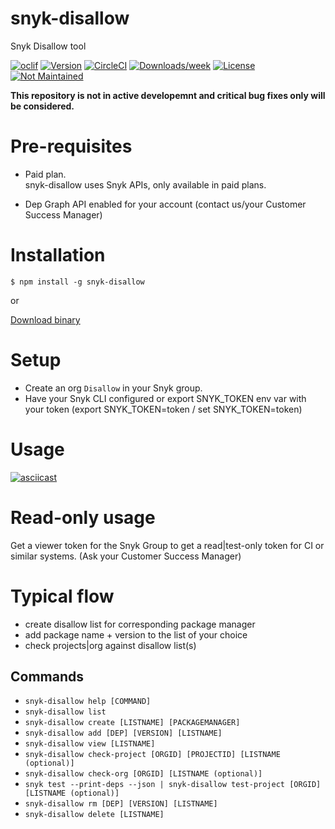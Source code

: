 snyk-disallow
==============

Snyk Disallow tool

[![oclif](https://img.shields.io/badge/cli-oclif-brightgreen.svg)](https://oclif.io)
[![Version](https://img.shields.io/npm/v/snyk-disallow.svg)](https://npmjs.org/package/snyk-disallow)
[![CircleCI](https://circleci.com/gh/snyk-tech-services/snyk-disallow/tree/master.svg?style=shield)](https://circleci.com/gh/snyk-tech-services/snyk-disallow/tree/master)
[![Downloads/week](https://img.shields.io/npm/dw/snyk-disallow.svg)](https://npmjs.org/package/snyk-disallow)
[![License](https://img.shields.io/npm/l/snyk-disallow.svg)](https://github.com/snyk-tech-services/snyk-disallow/blob/master/package.json)
[![Not Maintained](https://img.shields.io/badge/Maintenance%20Level-Not%20Maintained-yellow.svg)](https://gist.github.com/cheerfulstoic/d107229326a01ff0f333a1d3476e068d)

**This repository is not in active developemnt and critical bug fixes only will be considered.**
# Pre-requisites
- Paid plan.\
snyk-disallow uses Snyk APIs, only available in paid plans.

- Dep Graph API enabled for your account (contact us/your Customer Success Manager)

# Installation
<!-- usage -->
```sh-session
$ npm install -g snyk-disallow
```
or 

[Download binary](https://github.com/snyk-tech-services/snyk-disallow/releases)

# Setup
- Create an org `Disallow` in your Snyk group.
- Have your Snyk CLI configured or export SNYK_TOKEN env var with your token (export SNYK_TOKEN=token / set SNYK_TOKEN=token)

# Usage

[![asciicast](https://storage.googleapis.com/snyk-technical-services.appspot.com/snyk-disallow-asciinema-poster.png)](https://asciinema.org/a/QWsTuNeUVf8dw5yn2DcpkArnf)

# Read-only usage
Get a viewer token for the Snyk Group to get a read|test-only token for CI or similar systems. (Ask your Customer Success Manager)

# Typical flow
- create disallow list for corresponding package manager
- add package name + version to the list of your choice
- check projects|org against disallow list(s)

<!-- usagestop -->
## Commands
<!-- commands -->
* `snyk-disallow help [COMMAND]`
* `snyk-disallow list`
* `snyk-disallow create [LISTNAME] [PACKAGEMANAGER]`
* `snyk-disallow add [DEP] [VERSION] [LISTNAME]`
* `snyk-disallow view [LISTNAME]`
* `snyk-disallow check-project [ORGID] [PROJECTID] [LISTNAME (optional)]`
* `snyk-disallow check-org [ORGID] [LISTNAME (optional)]`
* `snyk test --print-deps --json | snyk-disallow test-project [ORGID] [LISTNAME (optional)]`
* `snyk-disallow rm [DEP] [VERSION] [LISTNAME]`
* `snyk-disallow delete [LISTNAME]`



